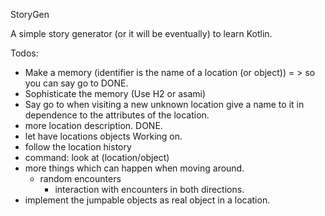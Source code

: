 StoryGen

A simple story generator (or it will be eventually) to learn Kotlin.


Todos:
- Make a memory (identifier is the name of a location (or object))
  = > so you can say <subject> go to <location>
  DONE.
- Sophisticate the memory (Use H2 or asami)
- Say <subject> go to <direction> when visiting a new unknown location give a name to it in dependence to the attributes
  of the location.
- more location description. DONE.
- let have locations objects Working on.
- follow the location history
- command: look at (location/object)
- more things which can happen when moving around.
  - random encounters
    - interaction with encounters in both directions.
- implement the jumpable objects as real object in a location.